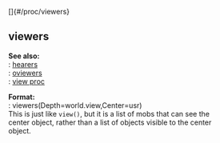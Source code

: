[]{#/proc/viewers}    
## viewers    
**See also:**    
:   [hearers](/ref/proc/hearers/hearers.md)    
:   [oviewers](/ref/proc/oviewers/oviewers.md)    
:   [view proc](/ref/proc/view/view.md)    
<!-- -->    
**Format:**    
:   viewers(Depth=world.view,Center=usr)    
This is just like `view()`, but it is a list of mobs that can see the    
center object, rather than a list of objects visible to the center    
object.  